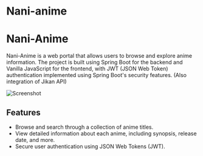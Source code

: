 # Nani-anime
# Nani-Anime

Nani-Anime is a web portal that allows users to browse and explore anime information. The project is built using Spring Boot for the backend and Vanilla JavaScript for the frontend, with JWT (JSON Web Token) authentication implemented using Spring Boot's security features. (Also integration of Jikan API)

![Screenshot](screenshot.png) <!-- Replace with an actual screenshot of your application -->

## Features

- Browse and search through a collection of anime titles.
- View detailed information about each anime, including synopsis, release date, and more.
- Secure user authentication using JSON Web Tokens (JWT).
